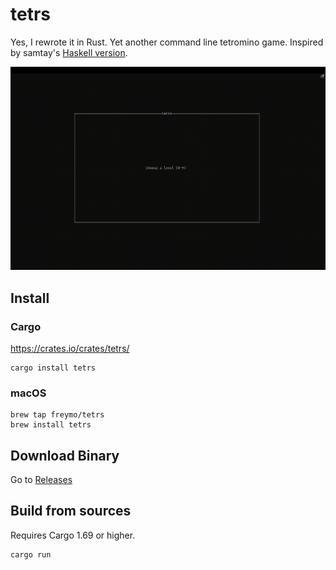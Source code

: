 # tetrs

Yes, I rewrote it in Rust. Yet another command line tetromino game. Inspired by samtay's [Haskell version](https://github.com/samtay/tetris).

!["gif"](./docs/tetrs.gif)

## Install

### Cargo

<https://crates.io/crates/tetrs/>

```shell
cargo install tetrs
```

### macOS

```shell
brew tap freymo/tetrs
brew install tetrs
```

## Download Binary

Go to [Releases](https://github.com/FreyMo/tetrs/releases)

## Build from sources

Requires Cargo 1.69 or higher.

```shell
cargo run
```
